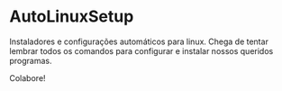 # AutoLinuxSetup

Instaladores e configurações automáticos para linux. Chega de tentar lembrar todos os comandos para configurar e instalar nossos queridos programas.

Colabore!
